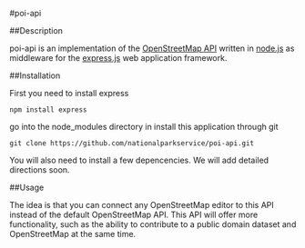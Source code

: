 #poi-api

##Description

poi-api is an implementation of the [OpenStreetMap API](http://wiki.openstreetmap.org/wiki/API_v0.6) written in [node.js](http://nodejs.org/) as middleware for the [express.js](http://expressjs.com/) web application framework.

##Installation

First you need to install express

`npm install express`

go into the node_modules directory in install this application through git

`git clone https://github.com/nationalparkservice/poi-api.git`

You will also need to install a few depencencies. We will add detailed directions soon.

##Usage

The idea is that you can connect any OpenStreetMap editor to this API instead of the default OpenStreetMap API. This API will offer more functionality, such as the ability to contribute to a public domain dataset and OpenStreetMap at the same time.
